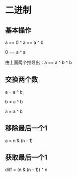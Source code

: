 # 二进制

## 基本操作

a == 0 ^ a == a ^ 0

0 == a ^ a

由上面两个推导出：a == a ^ b ^ b

## 交换两个数

a = a ^ b

b = a ^ b

a = a ^ b

## 移除最后一个1

a = n & (n - 1)

## 获取最后一个1

diff = (n & (n - 1)) ^ n